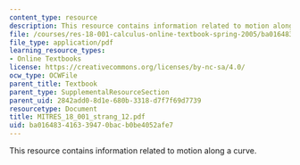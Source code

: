 ```yaml
---
content_type: resource
description: This resource contains information related to motion along a curve.
file: /courses/res-18-001-calculus-online-textbook-spring-2005/ba016483416339470bacb0be4052afe7_MITRES_18_001_strang_12.pdf
file_type: application/pdf
learning_resource_types:
- Online Textbooks
license: https://creativecommons.org/licenses/by-nc-sa/4.0/
ocw_type: OCWFile
parent_title: Textbook
parent_type: SupplementalResourceSection
parent_uid: 2842add0-8d1e-680b-3318-d7f7f69d7739
resourcetype: Document
title: MITRES_18_001_strang_12.pdf
uid: ba016483-4163-3947-0bac-b0be4052afe7
---
```

This resource contains information related to motion along a curve.